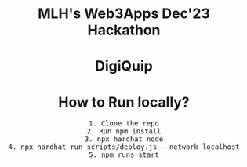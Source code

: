 <div align='center'>
<h1>MLH's Web3Apps Dec'23 Hackathon</h1>
<h1>DigiQuip</h1>

<h1>How to Run locally?</h1>
<pre>
1. Clone the repo
2. Run npm install
3. npx hardhat node
4. npx hardhat run scripts/deploy.js --network localhost
5. npm runs start
</pre>
</div>

